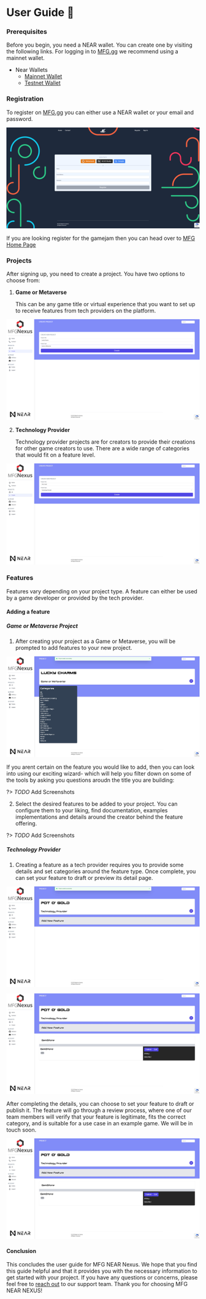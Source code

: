 # **User Guide** :book:

### Prerequisites

Before you begin, you need a NEAR wallet. You can create one by visiting the following links. For logging in to [MFG.gg](https://www.mfg.gg/sign-in) we recommend using a mainnet wallet.


- Near Wallets
    - [Mainnet Wallet](https://wallet.near.org/)
    - [Testnet Wallet](https://wallet.betanet.near.org/)

### Registration

To register on [MFG.gg](https://www.mfg.gg/register) you can either use a NEAR wallet or your email and password.

![Sign Up](_media/Sign_Up.jpg)

If you are looking register for the gamejam then you can head over to [MFG Home Page](https://www.mfg.gg)

### Projects

After signing up, you need to create a project. You have two options to choose from:

1. **Game or Metaverse**

    This can be any game title or virtual experience that you want to set up to receive features from tech providers on the platform. 

![Create A New Project Game or Metaverse](_media/New_Project_Game_Metaverse.jpg)

2. **Technology Provider**

    Technology provider projects are for creators to provide their creations for other game creators to use. There are a wide range of categories that would fit on a feature level.

![Create A New Project Technology Provider](_media/New_Project_Technology_Provider.jpg)

### Features

Features vary depending on your project type. A feature can either be used by a game developer or provided by the tech provider.

#### Adding a feature 

##### Game or Metaverse Project

1. After creating your project as a Game or Metaverse, you will be prompted to add features to your new project.

![Adding A Feature As A Game or Metaverse](_media/Features_Game_Metaverse.JPG)

If you arent certain on the feature you would like to add, then you can look into using our exciting wizard- which will help you filter down on some of the tools by asking you questions aroudn the title you are building:

?> _TODO_ Add Screenshots

 
2. Select the desired features to be added to your project. You can configure them to your liking, find documentation, examples implementations and details around the creator behind the feature offering.

?> _TODO_ Add Screenshots
 
##### Technology Provider

1. Creating a feature as a tech provider requires you to provide some details and set categories around the feature type. Once complete, you can set your feature to draft or preview its detail page.

![Successful Project Creation](_media/Successful_Project_Creation_Technology_Provider.JPG)

![Adding A New Feature As A Technology Provider](_media/Feature_Loaded_Technology_Provider.jpg)

After completing the details, you can choose to set your feature to draft or publish it. The feature will go through a review process, where one of our team members will verify that your feature is legitimate, fits the correct category, and is suitable for a use case in an example game. We will be in touch soon.

![Successful Technolgy Provider Feature Allocated](_media/Feature_Loaded_Technology_Provider.jpg)

#### Conclusion

This concludes the user guide for MFG NEAR Nexus. We hope that you find this guide helpful and that it provides you with the necessary information to get started with your project. If you have any questions or concerns, please feel free to [reach out](https://discord.gg/HNhQPgDg) to our support team. Thank you for choosing MFG NEAR NEXUS!